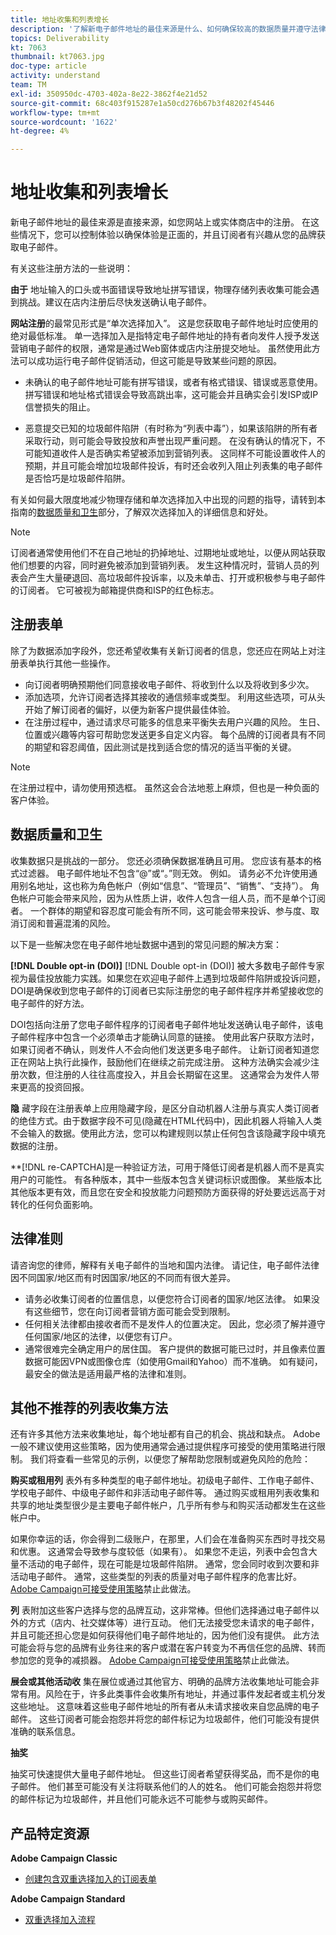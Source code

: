```yaml
---
title: 地址收集和列表增长
description: '了解新电子邮件地址的最佳来源是什么、如何确保较高的数据质量并遵守法律准则。 '
topics: Deliverability
kt: 7063
thumbnail: kt7063.jpg
doc-type: article
activity: understand
team: TM
exl-id: 350950dc-4703-402a-8e22-3862f4e21d52
source-git-commit: 68c403f915287e1a50cd276b67b3f48202f45446
workflow-type: tm+mt
source-wordcount: '1622'
ht-degree: 4%

---
```


# 地址收集和列表增长

新电子邮件地址的最佳来源是直接来源，如您网站上或实体商店中的注册。 在这些情况下，您可以控制体验以确保体验是正面的，并且订阅者有兴趣从您的品牌获取电子邮件。

有关这些注册方法的一些说明：

**由于** 地址输入的口头或书面错误导致地址拼写错误，物理存储列表收集可能会遇到挑战。建议在店内注册后尽快发送确认电子邮件。

**网站注册**&#x200B;的最常见形式是“单次选择加入”。 这是您获取电子邮件地址时应使用的绝对最低标准。 单一选择加入是指特定电子邮件地址的持有者向发件人授予发送营销电子邮件的权限，通常是通过Web窗体或店内注册提交地址。 虽然使用此方法可以成功运行电子邮件促销活动，但这可能是导致某些问题的原因。

* 未确认的电子邮件地址可能有拼写错误，或者有格式错误、错误或恶意使用。 拼写错误和地址格式错误会导致高跳出率，这可能会并且确实会引发ISP或IP信誉损失的阻止。

* 恶意提交已知的垃圾邮件陷阱（有时称为“列表中毒”），如果该陷阱的所有者采取行动，则可能会导致投放和声誉出现严重问题。 在没有确认的情况下，不可能知道收件人是否确实希望被添加到营销列表。 这同样不可能设置收件人的预期，并且可能会增加垃圾邮件投诉，有时还会收列入阻止列表集的电子邮件是否恰巧是垃圾邮件陷阱。

有关如何最大限度地减少物理存储和单次选择加入中出现的问题的指导，请转到本指南的[数据质量和卫生](#data-quality-and-hygiene)部分，了解双次选择加入的详细信息和好处。

>[!NOTE]
>
>订阅者通常使用他们不在自己地址的扔掉地址、过期地址或地址，以便从网站获取他们想要的内容，同时避免被添加到营销列表。 发生这种情况时，营销人员的列表会产生大量硬退回、高垃圾邮件投诉率，以及未单击、打开或积极参与电子邮件的订阅者。 它可被视为邮箱提供商和ISP的红色标志。

## 注册表单

除了为数据添加字段外，您还希望收集有关新订阅者的信息，您还应在网站上对注册表单执行其他一些操作。

* 向订阅者明确预期他们同意接收电子邮件、将收到什么以及将收到多少次。
* 添加选项，允许订阅者选择其接收的通信频率或类型。 利用这些选项，可从头开始了解订阅者的偏好，以便为新客户提供最佳体验。
* 在注册过程中，通过请求尽可能多的信息来平衡失去用户兴趣的风险。 生日、位置或兴趣等内容可帮助您发送更多自定义内容。 每个品牌的订阅者具有不同的期望和容忍阈值，因此测试是找到适合您的情况的适当平衡的关键。

>[!NOTE]
>
> 在注册过程中，请勿使用预选框。 虽然这会合法地惹上麻烦，但也是一种负面的客户体验。

## 数据质量和卫生

收集数据只是挑战的一部分。 您还必须确保数据准确且可用。 您应该有基本的格式过滤器。 电子邮件地址不包含“@”或“。”则无效。 例如。 请务必不允许使用通用别名地址，这也称为角色帐户（例如“信息”、“管理员”、“销售”、“支持”）。 角色帐户可能会带来风险，因为从性质上讲，收件人包含一组人员，而不是单个订阅者。 一个群体的期望和容忍度可能会有所不同，这可能会带来投诉、参与度、取消订阅和普遍混淆的风险。

以下是一些解决您在电子邮件地址数据中遇到的常见问题的解决方案：

**[!DNL Double opt-in (DOI)]**
[!DNL Double opt-in (DOI)] 被大多数电子邮件专家视为最佳投放能力实践。如果您在欢迎电子邮件上遇到垃圾邮件陷阱或投诉问题，DOI是确保收到您电子邮件的订阅者已实际注册您的电子邮件程序并希望接收您的电子邮件的好方法。

DOI包括向注册了您电子邮件程序的订阅者电子邮件地址发送确认电子邮件，该电子邮件程序中包含一个必须单击才能确认同意的链接。 使用此客户获取方法时，如果订阅者不确认，则发件人不会向他们发送更多电子邮件。 让新订阅者知道您正在网站上执行此操作，鼓励他们在继续之前完成注册。 这种方法确实会减少注册次数，但注册的人往往高度投入，并且会长期留在这里。 这通常会为发件人带来更高的投资回报。

**隐**
藏字段在注册表单上应用隐藏字段，是区分自动机器人注册与真实人类订阅者的绝佳方式。由于数据字段不可见(隐藏在HTML代码中)，因此机器人将输入人类不会输入的数据。使用此方法，您可以构建规则以禁止任何包含该隐藏字段中填充数据的注册。

**[!DNL re-CAPTCHA]是一种验证方法，可用于降低订阅者是机器人而不是真实用户的可能性。 有各种版本，其中一些版本包含关键词标识或图像。 某些版本比其他版本更有效，而且您在安全和投放能力问题预防方面获得的好处要远远高于对转化的任何负面影响。

## 法律准则

请咨询您的律师，解释有关电子邮件的当地和国内法律。 请记住，电子邮件法律因不同国家/地区而有时因国家/地区的不同而有很大差异。

* 请务必收集订阅者的位置信息，以便您符合订阅者的国家/地区法律。 如果没有这些细节，您在向订阅者营销方面可能会受到限制。
* 任何相关法律都由接收者而不是发件人的位置决定。 因此，您必须了解并遵守任何国家/地区的法律，以便您有订户。
* 通常很难完全确定用户的居住国。 客户提供的数据可能已过时，并且像素位置数据可能因VPN或图像仓库（如使用Gmail和Yahoo）而不准确。 如有疑问，最安全的做法是适用最严格的法律和准则。

## 其他不推荐的列表收集方法

还有许多其他方法来收集地址，每个地址都有自己的机会、挑战和缺点。 Adobe一般不建议使用这些策略，因为使用通常会通过提供程序可接受的使用策略进行限制。 我们将查看一些常见的示例，以便您了解帮助您限制或避免风险的危险：

**购买或租用列**
表外有多种类型的电子邮件地址。初级电子邮件、工作电子邮件、学校电子邮件、中级电子邮件和非活动电子邮件等。 通过购买或租用列表收集和共享的地址类型很少是主要电子邮件帐户，几乎所有参与和购买活动都发生在这些帐户中。

如果你幸运的话，你会得到二级账户，在那里，人们会在准备购买东西时寻找交易和优惠。 这通常会导致参与度较低（如果有）。 如果您不走运，列表中会包含大量不活动的电子邮件，现在可能是垃圾邮件陷阱。 通常，您会同时收到次要和非活动电子邮件。 通常，这些类型的列表的质量对电子邮件程序的危害比好。 [Adobe Campaign可接受使用策略](https://www.adobe.com/legal/terms/aup.html)禁止此做法。

**列**
表附加这些客户选择与您的品牌互动，这非常棒。但他们选择通过电子邮件以外的方式（店内、社交媒体等）进行互动。 他们无法接受您未请求的电子邮件，并且可能还担心您是如何获得他们电子邮件地址的，因为他们没有提供。 此方法可能会将与您的品牌有业务往来的客户或潜在客户转变为不再信任您的品牌、转而参加您的竞争的减损器。 [Adobe Campaign可接受使用策略](https://www.adobe.com/legal/terms/aup.html)禁止此做法。

**展会或其他活动收**
集在展位或通过其他官方、明确的品牌方法收集地址可能会非常有用。风险在于，许多此类事件会收集所有地址，并通过事件发起者或主机分发这些地址。 这意味着这些电子邮件地址的所有者从未请求接收来自您品牌的电子邮件。 这些订阅者可能会抱怨并将您的邮件标记为垃圾邮件，他们可能没有提供准确的联系信息。

**抽奖**

抽奖可快速提供大量电子邮件地址。 但这些订阅者希望获得奖品，而不是你的电子邮件。 他们甚至可能没有关注将联系他们的人的姓名。 他们可能会抱怨并将您的邮件标记为垃圾邮件，并且他们可能永远不可能参与或购买邮件。

## 产品特定资源

**Adobe Campaign Classic**

* [创建包含双重选择加入的订阅表单](https://experienceleague.adobe.com/docs/campaign-classic/using/designing-content/web-forms/use-cases--web-forms.html?lang=zh-Hans#create-a-subscription--form-with-double-opt-in)

**Adobe Campaign Standard**

* [双重选择加入流程](https://experienceleague.adobe.com/docs/campaign-standard/using/communication-channels/landing-pages/setting-up-a-double-opt-in-process.html?lang=zh-Hans#communication-channels)
